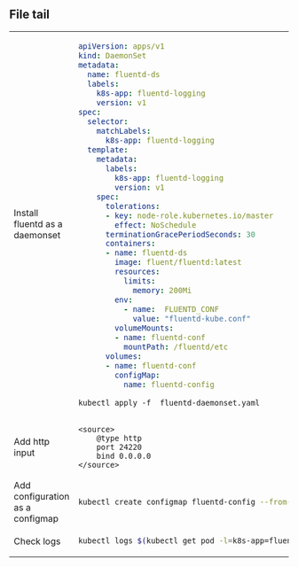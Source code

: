## File tail


<table>
<tr>
<td> Install fluentd as a daemonset
<td> 

``` yaml
apiVersion: apps/v1
kind: DaemonSet
metadata:
  name: fluentd-ds
  labels:
    k8s-app: fluentd-logging
    version: v1
spec:
  selector:
    matchLabels:
      k8s-app: fluentd-logging
  template:
    metadata:
      labels:
        k8s-app: fluentd-logging
        version: v1
    spec:
      tolerations:
      - key: node-role.kubernetes.io/master
        effect: NoSchedule
      terminationGracePeriodSeconds: 30
      containers:
      - name: fluentd-ds
        image: fluent/fluentd:latest
        resources:
          limits:
            memory: 200Mi
        env:
          - name:  FLUENTD_CONF
            value: "fluentd-kube.conf"
        volumeMounts:
        - name: fluentd-conf
          mountPath: /fluentd/etc
      volumes:
      - name: fluentd-conf
        configMap:
          name: fluentd-config
```

```
kubectl apply -f  fluentd-daemonset.yaml
```

<tr>
<td> Add http input
<td> 

```
<source>  
	@type http  
	port 24220  
	bind 0.0.0.0
</source>
```


<tr>
<td> Add configuration as a configmap
<td>

``` bash
kubectl create configmap fluentd-config --from-file fluentd-kube.conf
```


<tr>
<td> Check logs 
<td> 

``` bash
kubectl logs $(kubectl get pod -l=k8s-app=fluentd-logging -o custom-columns=:metadata.name) -f
```